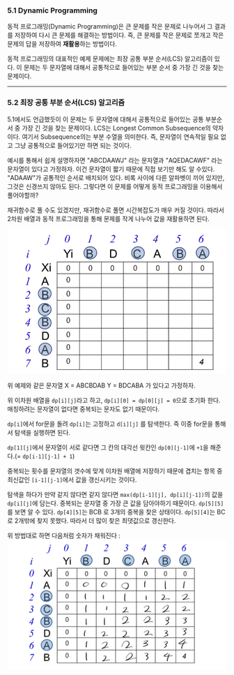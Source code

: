 ### 5.1 Dynamic Programming

동적 프로그래밍(Dynamic Programming)은 큰 문제를 작은 문제로 나누어서 그 결과를 저장하여 다시 큰 문제를 해결하는 방법이다. 즉, 큰 문제를 작은 문제로 쪼개고 작은 문제의 답을 저장하여 **재활용**하는 방법이다.

동적 프로그래밍의 대표적인 예제 문제에는 최장 공통 부분 순서(LCS) 알고리즘이 있다. 이 문제는 두 문자열에 대해서 공통적으로 들어있는 부분 순서 중 가장 긴 것을 찾는 문제이다.

---

### 5.2 최장 공통 부분 순서(LCS) 알고리즘

5.1에서도 언급했듯이 이 문제는 두 문자열에 대해서 공통적으로 들어있는 공통 부분순서 중 가장 긴 것을 찾는 문제이다. LCS는 Longest Common Subsequence의 약자이다. 여기서 Subsequence의는 부분 수열을 의미한다. 즉, 문자열이 연속적일 필요 없고 그냥 공통적으로 들어있기만 하면 되는 것이다.

예시를 통해서 쉽게 설명하자면 "ABCDAAWJ" 라는 문자열과 "AQEDACAWF" 라는 문자열이 있다고 가정하자. 이건 문자열이 짧기 때문에 직접 보기만 해도 알 수있다. "ADAAW"가 공통적인 순서로 배치되어 있다. 비록 사이에 다른 알파벳이 끼어 있지만, 그것은 신경쓰지 않아도 된다. 그렇다면 이 문제를 어떻게 동적 프로그래밍을 이용해서 풀어야할까?

재귀함수로 풀 수도 있겠지만, 재귀함수로 풀면 시간복잡도가 매우 커질 것이다. 따라서 2차원 배열과 동적 프로그래밍을 통해 문제를 작게 나누어 값을 재활용하면 된다.

![[LCS.png]](/imgs/LCS.png)

위 예제와 같은 문자열
X = ABCBDAB
Y = BDCABA
가 있다고 가정하자.

위 이차원 배열을 `dp[i][j]`라고 하고, `dp[i][0] = dp[0][j] = 0`으로 초기화 한다.
매칭하려는 문자열이 없다면 중복되는 문자도 없기 때문이다.

`dp[i]`에서 for문을 돌려 `dp[i]`는 고정하고 `d[i][j]` 를 탐색한다. 즉 이중 for문을 통해서 탐색을 실행하면 된다.

`dp[1][j]`에서 문자열이 서로 같다면 그 칸의 대각선 윗칸인 `dp[0][j-1]`에 `+1`을 해준다.(= `dp[i-1][j-1] + 1`)

중복되는 횟수를 문자열의 갯수에 맞게 이차원 배열에 저장하기 때문에 겹치는 항목 중 최신값인 `[i-1][j-1]`에서 값을 갱신시키는 것이다.

탐색을 하다가 만약 같지 않다면 같지 않다면 `max(dp[i-1][j], dp[i][j-1])`의 값을 `dp[i][j]`에 담는다. 중복되는 문자열 중 가장 큰 값을 담아야하기 때문이다. `dp[5][5]`를 보면 알 수 있다. `dp[4][5]`는 BCB 로 3개의 중복을 찾은 상태이다. `dp[5][4]`는 BC로 2개밖에 찾지 못했다. 따라서 더 많이 찾은 최댓값으로 갱신한다.

위 방법대로 하면 다음처럼 숫자가 채워진다 :
![[LCS풀이.png]](/imgs/LCS풀이.png)
